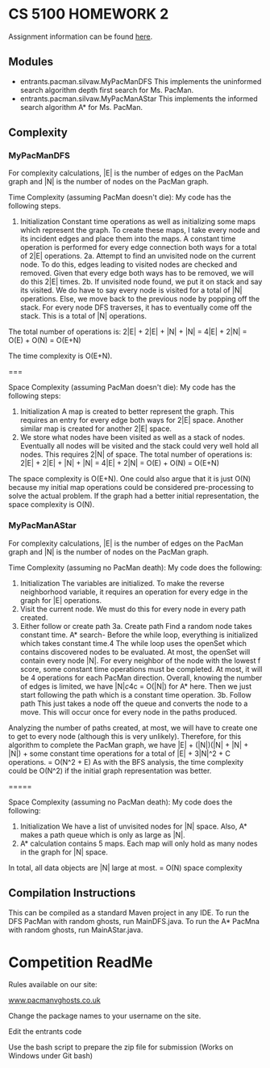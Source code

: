 # CS 5100 HOMEWORK 2
Assignment information can be found [here](https://docs.google.com/document/d/16Bf6-k3MuAswfZIrEwjE63hnetsyc32TGUOibEMROr8/edit?pref=2&pli=1).

## Modules
- entrants.pacman.silvaw.MyPacManDFS
  This implements the uninformed search algorithm depth first search for Ms. PacMan.
- entrants.pacman.silvaw.MyPacManAStar
  This implements the informed search algorithm A* for Ms. PacMan.
  
## Complexity
### MyPacManDFS
For complexity calculations, |E| is the number of edges on the PacMan graph and |N| is the number of nodes on the
PacMan graph.

Time Complexity (assuming PacMan doesn't die):
My code has the following steps.
1. Initialization
   Constant time operations as well as initializing some maps which represent the graph.
   To create these maps, I take every node and its incident edges and place them into the maps.
   A constant time operation is performed for every edge connection both ways for a total of 2|E| operations.
2a. Attempt to find an unvisited node on the current node. To do this, edges leading to visited nodes are checked
    and removed. Given that every edge both ways has to be removed, we will do this 2|E| times.
2b. If unvisited node found, we put it on stack and say its visited. We do have to say every node is visited
    for a total of |N| operations.
    Else, we move back to the previous node by popping off the stack. For every node DFS traverses, it has to
    eventually come off the stack. This is a total of |N| operations.

The total number of operations is:
2|E| + 2|E| + |N| + |N|
= 4|E| + 2|N|
= O(E) + O(N)
= O(E+N)

The time complexity is O(E+N).

===

Space Complexity (assuming PacMan doesn't die):
My code has the following steps:
1. Initialization
   A map is created to better represent the graph. This requires an entry for every edge both ways for 2|E| space.
   Another similar map is created for another 2|E| space.
2. We store what nodes have been visited as well as a stack of nodes. Eventually all nodes will be visited and the
   stack could very well hold all nodes. This requires 2|N| of space.
The total number of operations is:
2|E| + 2|E| + |N| + |N|
= 4|E| + 2|N|
= O(E) + O(N)
= O(E+N)

The space complexity is O(E+N). One could also argue that it is just O(N) because my initial map operations could be
considered pre-processing to solve the actual problem. If the graph had a better initial representation, the space
complexity is O(N).

### MyPacManAStar
For complexity calculations, |E| is the number of edges on the PacMan graph and |N| is the number of nodes on the
 PacMan graph.

 Time Complexity (assuming no PacMan death):
 My code does the following:
 1. Initialization
    The variables are initialized. To make the reverse neighborhood variable, it requires an operation for every edge
    in the graph for |E| operations.
 2. Visit the current node. We must do this for every node in every path created.
 3. Either follow or create path
 3a. Create path
     Find a random node takes constant time.
     A* search-
         Before the while loop, everything is initialized which takes constant time.4
         The while loop uses the openSet which contains discovered nodes to be evaluated. At most, the openSet will
         contain every node |N|. For every neighbor of the node with the lowest f score, some constant time
         operations must be completed. At most, it will be 4 operations for each PacMan direction.
         Overall, knowing the number of edges is limited, we have |N|*c*4c = O(|N|) for A* here.
     Then we just start following the path which is a constant time operation.
 3b. Follow path
     This just takes a node off the queue and converts the node to a move. This will occur once for every node in
     the paths produced.

 Analyzing the number of paths created, at most, we will have to create one to get to every node (although this is
 very unlikely).
 Therefore, for this algorithm to complete the PacMan graph, we have |E| + (|N|)(|N| + |N| + |N|) + some constant
 time operations for a total of |E| + 3|N|^2 + C operations.
 = O(N^2 + E)
 As with the BFS analysis, the time complexity could be O(N^2) if the initial graph representation was better.

 =====

 Space Complexity (assuming no PacMan death):
 My code does the following:
 1. Initialization
    We have a list of unvisited nodes for |N| space. Also, A* makes a path queue which is only as large as |N|.
 2. A* calculation contains 5 maps. Each map will only hold as many nodes in the graph for |N| space.

 In total, all data objects are |N| large at most.
 = O(N) space complexity

## Compilation Instructions
This can be compiled as a standard Maven project in any IDE.
To run the DFS PacMan with random ghosts, run MainDFS.java.
To run the A* PacMna with random ghosts, run MainAStar.java.

# Competition ReadMe

Rules available on our site:

www.pacmanvghosts.co.uk

Change the package names to your username on the site.

Edit the entrants code

Use the bash script to prepare the zip file for submission (Works on Windows under Git bash)
